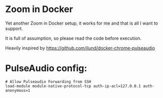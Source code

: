 # Zoom in Docker

Yet another Zoom in Docker setup, it works for me and that is all I want to support.

It is full of assumption, so please read the code before execution.

Heavily inspired by https://github.com/jlund/docker-chrome-pulseaudio

# PulseAudio config:

```
# Allow Pulseaudio Forwarding from SSH
load-module module-native-protocol-tcp auth-ip-acl=127.0.0.1 auth-anonymous=1
```
